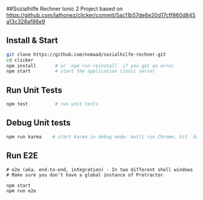 ##Sozialhilfe Rechner
Ionic 2 Project based on https://github.com/lathonez/clicker/commit/5ac11b57de6e20d17cff860d845a13c328af86e9

## Install & Start

```bash
git clone https://github.com/nomaad/sozialhilfe-rechner.git
cd clicker
npm install       # or `npm run reinstall` if you get an error
npm start         # start the application (ionic serve)
```

## Run Unit Tests
```bash
npm test          # run unit tests
```

## Debug Unit tests
```bash
npm run karma    # start karma in debug mode: mutli run Chrome, hit `debug` to get going.
```

## Run E2E
```
# e2e (aka. end-to-end, integration) - In two different shell windows
# Make sure you don't have a global instance of Protractor

npm start
npm run e2e
```